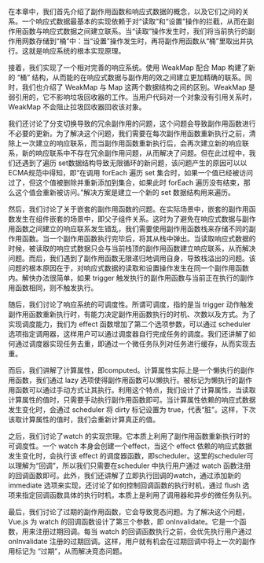 在本章中，我们首先介绍了副作用函数和响应式数据的概念，以及它们之间的关系。一个响应式数据最基本的实现依赖于对“读取”和“设置”操作的拦截，从而在副作用函数与响应式数据之间建立联系。当“读取”操作发生时，我们将当前执行的副作用网数存储到“桶”中：当“设置”操作发生时，再将副作用函数从“桶”里取出并执行。这就是响应系统的根本实现原理。

接着，我们实现了一个相对完善的响应系统。使用 WeakMap 配合 Map 构建了新的 “桶” 结构，从而能的在响应式数据与副作用的效之间建立更加精确的联系。同时，我们也介绍了 WeakMap 与 Map 这两个数据结构之间的区别。WeakMap 是弱引用的，它不影响垃圾回收器的工作。当用户代码对一个对象没有引用关系时，WeakMap 不会阻止拉圾回收器回收该对象。

我们还讨论了分支切换导致的冗余副作用的问题，这个问题会导致副作用函数进行不必要的更新。为了解决这个问题，我们需要在每次副作用函数重新执行之前，清除上一次建立的响应联系，而当副作用函数重新执行后，会再次建立新的响应联系，新的响应联系中不存在冗余副作用问题，从而解决了问题。但在此过程中，我们还遇到了遍历 set数据结构导致无限循环的新问题，该问题产生的原因可以以 ECMA规范中得知，即“在调用 forEach 遍历 set 集合时，如果一个值已经被访问过了，但这个值被删除并重新添加到集合，如果此时 forEach 遍历没有结束，那么这个值会重新被访问。”解决方案是建立一个新的 set 数据结构用来遍历。

然后，我们讨论了关于嵌套的副作用函数的问题。在实际场景中，嵌套的副作用函数发生在组件嵌套的场景中，即父子组件关系。这时为了避免在响应式数据与副作用函数之间建立的响应联系发生错乱，我们需要使用副作用函数栈来存储不同的副作用函数。当一个副作用函数执行完毕后，将其从栈中弹出。当读取响应式数据的时候，被读取的响应式数据只会与当前栈顶的副作用函数建立响应联系，从而解决问题。而后，我们遇到了副作用函数无限递归地调用自身，导致栈溢出的问题。该问题的根本原因在于，对响应式数据的读取和设置操作发生在同一个副作用函数内。解快办法很简单，如果 trigger 触发执行的副作用函数与当前正在执行的副作用函数相同，则不触发执行。

随后，我们讨论了响应系统的可调度性。所谓可调度，指的是当 trigger 动作触发副作用函数重新执行时，有能力决定副作用函数执行的时机、次数以及方式。为了实现调度能力，我们为 effect 函数增加了第二个选项参数，可以通过 scheduler 选项指定调用器，这样用户可以通过调度器自行完成任务的调度。我们还讲解了如何通过调度器实现任务去重，即通过一个微任务队列对任务进行缓存，从而实现去重。

而后，我们讲解了计算属性，即computed。计算属性实际上是一个懒执行的副作用函数，我们通过 lazy 选项使得副作用函数可以懒执行。被标记为懒执行的副作用函数可以通过手动方式让其执行。利用这个特点，我们设计了计算属性，当读取计算属性的值时，只需要手动执行副作用函数即可。当计算属性依赖的响应式数据发生变化时，会通过 scheduler 将 dirty 标记设置为 true，代表“脏”。这样，下次该取计算属性的值时，我们会重新计算真正的值。

之后，我们讨论了watch 的实现宗理。它本质上利用了副作用函数重新执行时的可调度性。一个 watch 本身会创建一个effect，当这个 effect 依赖的响应式数据发生变化时，会执行该 effect 的调度器函数，即scheduler。这里的scheduler可以理解为“回调”，所以我们只需要在scheduler 中执行用户通过 watch 函数注册的回调函数即可。此外，我们还讲解了立即执行回调的watch，通过添加新的 immediate 选项来实现，还讨论了如何控制回调函数的执行时机，通过 flush 选项来指定回调函数具体的执行时机，本质上是利用了调用器和异步的微任务队列。

最后，我们讨论了过期的副作用函数，它会导致竞态问题。为了解决这个问题，Vue.js 为 watch 的回调函数设计了第三个参数，即 onInvalidate。它是一个函数，用来注册过期回调。每当 watch 的回调函数执行之前，会优先执行用户通过 onInvalidate 注册的过期回调。这样，用户就有机会在过期回调中将上一次的副作用标记为 “过期”，从而解决竞态问题。
